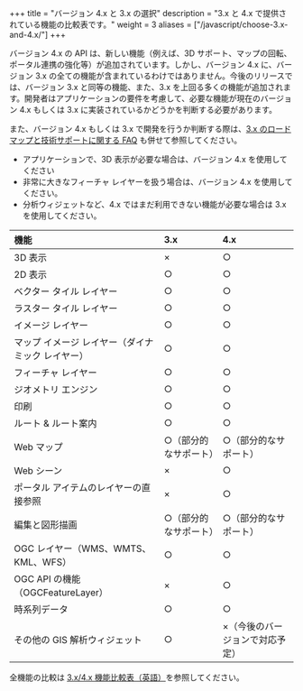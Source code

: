 +++
title = "バージョン 4.x と 3.x の選択"
description = "3.x と 4.x で提供されている機能の比較表です。"
weight = 3
aliases = ["/javascript/choose-3.x-and-4.x/"]
+++


バージョン 4.x の API は、新しい機能（例えば、3D サポート、マップの回転、ポータル連携の強化等）が追加されています。しかし、バージョン 4.x に、バージョン 3.x の全ての機能が含まれているわけではありません。今後のリリースでは、バージョン 3.x と同等の機能、また、3.x を上回る多くの機能が追加されます。開発者はアプリケーションの要件を考慮して、必要な機能が現在のバージョン 4.x もしくは 3.x に実装されているかどうかを判断する必要があります。

また、バージョン 4.x もしくは 3.x で開発を行うか判断する際は、[3.x のロードマップと技術サポートに関する FAQ](https://www.esrij.com/question/120581/) も併せて参照してください。

* アプリケーションで、3D 表示が必要な場合は、バージョン 4.x を使用してください
* 非常に大きなフィーチャ レイヤーを扱う場合は、バージョン 4.x を使用してください。
* 分析ウィジェットなど、4.x ではまだ利用できない機能が必要な場合は 3.x を使用してください。

|機能|3.x|4.x|
|:--|:--|:--|
|3D 表示|×|○|
|2D 表示|○|○|
|ベクター タイル レイヤー|○|○|
|ラスター タイル レイヤー|○|○|
|イメージ レイヤー|○|○|
|マップ イメージ レイヤー（ダイナミック レイヤー）|○|○|
|フィーチャ レイヤー|○|○|
|ジオメトリ エンジン|○|○|
|印刷|○|○|
|ルート & ルート案内|○|○|
|Web マップ|○（部分的なサポート）|○（部分的なサポート）|
|Web シーン|×|○|
|ポータル アイテムのレイヤーの直接参照|×|○|
|編集と図形描画|○（部分的なサポート）|○（部分的なサポート）|
|OGC レイヤー（WMS、WMTS、KML、WFS）|○|○|
|OGC API の機能（OGCFeatureLayer）|×|○|
|時系列データ|○|○|
|その他の GIS 解析ウィジェット|○|×（今後のバージョンで対応予定）|

全機能の比較は [3.x/4.x 機能比較表（英語）](https://developers.arcgis.com/javascript/latest/guide/functionality-matrix/index.html)を参照してください。
